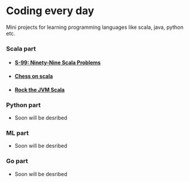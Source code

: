 # Coding every day

Mini projects for learning programming languages like scala, java, python etc.

### Scala part

- #### [S-99: Ninety-Nine Scala Problems](scala-learn/)
- #### [Chess on scala](scala-chess/)
- #### [Rock the JVM Scala](rock-the-jvm-scala-beginner/)

### Python part
- Soon will be desribed

### ML part
- Soon will be desribed

### Go part
- Soon will be desribed
